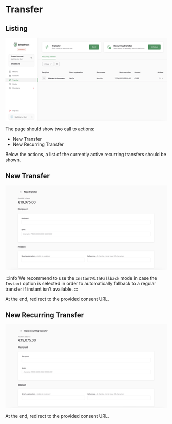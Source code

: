 # Transfer

## Listing

![](./images/transfer/transfer.png)

The page should show two call to actions:

- New Transfer
- New Recurring Transfer

Below the actions, a list of the currently active recurring transfers should be shown.

## New Transfer

![](./images/transfer/new-transfer.png)

:::info
We recommend to use the `InstantWithFallback` mode in case the `Instant` option is selected in order to automatically fallback to a regular transfer if instant isn't available.
:::

At the end, redirect to the provided consent URL.

## New Recurring Transfer

![](./images/transfer/new-recurring-transfer.png)

At the end, redirect to the provided consent URL.
